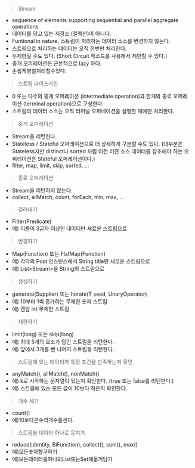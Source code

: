 > Stream
 -  sequence of elements supporting sequential and parallel aggregate operations
 -  데이터를 담고 있는 저장소 (컬렉션)이 아니다.
 -  Funtional in nature, 스트림이 처리하는 데이터 소스를 변경하지 않는다.
 -  스트림으로 처리하는 데이터는 오직 한번만 처리한다.
 -  무제한일 수도 있다. (Short Circuit 메소드를 사용해서 제한할 수 있다.)
 -  중개 오퍼레이션은 근본적으로 lazy 하다.
 -  손쉽게병렬처리할수있다.
> 스트림 파이프라인
 -  0 또는 다수의 중개 오퍼레이션 (intermediate operation)과 한개의 종료 오퍼레이션
(terminal operation)으로 구성한다.
 -  스트림의 데이터 소스는 오직 터미널 오퍼네이션을 실행할 때에만 처리한다.
> 중개 오퍼레이션
 -  Stream을 리턴한다.
 -  Stateless / Stateful 오퍼레이션으로 더 상세하게 구분할 수도 있다. (대부분은 Stateless지만 distinct나 sorted 처럼 이전 이전 소스 데이터를 참조해야 하는 오퍼레이션은 Stateful 오퍼레이션이다.)
 -  filter, map, limit, skip, sorted, ...
> 종료 오퍼레이션
 -  Stream을 리턴하지 않는다.
 -  collect, allMatch, count, forEach, min, max, ...
> 걸러내기
 -  Filter(Predicate)
 -  예) 이름이 3글자 이상인 데이터만 새로운 스트림으로
> 변경하기
 -  Map(Function) 또는 FlatMap(Function)
 -  예) 각각의 Post 인스턴스에서 String title만 새로운 스트림으로
 -  예) List<Stream<String>>을 String의 스트림으로
> 생성하기
 -  generate(Supplier) 또는 Iterate(T seed, UnaryOperator)
 -  예) 10부터 1씩 증가하는 무제한 숫자 스트림
 -  예) 랜덤 int 무제한 스트림
> 제한하기
 -  limit(long) 또는 skip(long)
 -  예) 최대 5개의 요소가 담긴 스트림을 리턴한다.
 -  예) 앞에서 3개를 뺀 나머지 스트림을 리턴한다.
> 스트림에 있는 데이터가 특정 조건을 만족하는지 확인
 -  anyMatch(), allMatch(), nonMatch()
 -  예) k로 시작하는 문자열이 있는지 확인한다. (true 또는 false를 리턴한다.)
 -  예) 스트림에 있는 모든 값이 10보다 작은지 확인한다.
> 개수 세기
 -  count()
 -  예)10보다큰수의개수를센다.
> 스트림을 데이터 하나로 뭉치기
 -  reduce(identity, BiFunction), collect(), sum(), max()
 -  예)모든숫자합구하기
 -  예)모든데이터를하나의List또는Set에옮겨담기